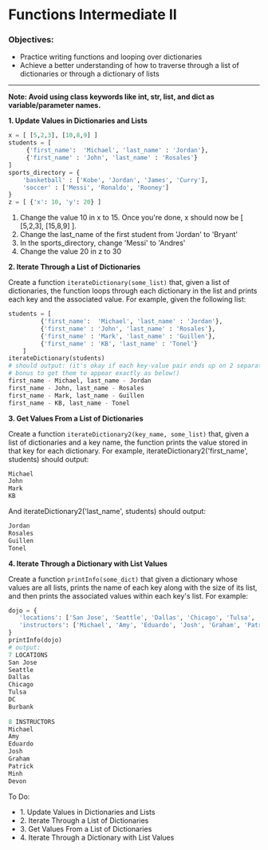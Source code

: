 <h1>Functions Intermediate II</h1>

<h3>Objectives:</h3>

<ul>
    <li>Practice writing functions and looping over dictionaries</li>
    <li>Achieve a better understanding of how to traverse through a list of dictionaries or through a dictionary of lists</li>
</ul>

<hr>

<p><strong>Note: Avoid using class keywords like int, str, list, and dict as variable/parameter names.</strong></p>

<p><strong>1. Update Values in Dictionaries and Lists</strong></p>

```python
x = [ [5,2,3], [10,8,9] ] 
students = [
     {'first_name':  'Michael', 'last_name' : 'Jordan'},
     {'first_name' : 'John', 'last_name' : 'Rosales'}
]
sports_directory = {
    'basketball' : ['Kobe', 'Jordan', 'James', 'Curry'],
    'soccer' : ['Messi', 'Ronaldo', 'Rooney']
}
z = [ {'x': 10, 'y': 20} ]
```
<ol>
    <li>Change the value 10 in x to 15. Once you're done, x should now be [ [5,2,3], [15,8,9] ].</li>
    <li>Change the last_name of the first student from 'Jordan' to 'Bryant'</li>
    <li>In the sports_directory, change 'Messi' to 'Andres'</li>
    <li>Change the value 20 in z to 30</li>
</ol>

<p><strong>2. Iterate Through a List of Dictionaries</strong></p>

<p>Create a function <code>iterateDictionary(some_list)</code> that, given a list of dictionaries, the function loops through each dictionary in the list and prints each key and the associated value. For example, given the following list:</p>

```python
students = [
         {'first_name':  'Michael', 'last_name' : 'Jordan'},
         {'first_name' : 'John', 'last_name' : 'Rosales'},
         {'first_name' : 'Mark', 'last_name' : 'Guillen'},
         {'first_name' : 'KB', 'last_name' : 'Tonel'}
    ]
iterateDictionary(students) 
# should output: (it's okay if each key-value pair ends up on 2 separate lines;
# bonus to get them to appear exactly as below!)
first_name - Michael, last_name - Jordan
first_name - John, last_name - Rosales
first_name - Mark, last_name - Guillen
first_name - KB, last_name - Tonel
```

<p><strong>3. Get Values From a List of Dictionaries</strong></p>

<p>Create a function <code>iterateDictionary2(key_name, some_list)</code> that, given a list of dictionaries and a key name, the function prints the value stored in that key for each dictionary. For example, iterateDictionary2('first_name', students) should output:</p>

```python
Michael
John
Mark
KB
```

<p>And iterateDictionary2('last_name', students) should output:</p>

```python
Jordan
Rosales
Guillen
Tonel
```

<p><strong>4. Iterate Through a Dictionary with List Values</strong></p>

<p>Create a function <code>printInfo(some_dict)</code> that given a dictionary whose values are all lists, prints the name of each key along with the size of its list, and then prints the associated values within each key's list. For example:</p>

```python
dojo = {
   'locations': ['San Jose', 'Seattle', 'Dallas', 'Chicago', 'Tulsa', 'DC', 'Burbank'],
   'instructors': ['Michael', 'Amy', 'Eduardo', 'Josh', 'Graham', 'Patrick', 'Minh', 'Devon']
}
printInfo(dojo)
# output:
7 LOCATIONS
San Jose
Seattle
Dallas
Chicago
Tulsa
DC
Burbank
    
8 INSTRUCTORS
Michael
Amy
Eduardo
Josh
Graham
Patrick
Minh
Devon
```

<p>To Do:</p>
<ul>
    <li>1. Update Values in Dictionaries and Lists</li>
    <li>2. Iterate Through a List of Dictionaries</li>
    <li>3. Get Values From a List of Dictionaries</li>
    <li>4. Iterate Through a Dictionary with List Values</li>
</ul>


